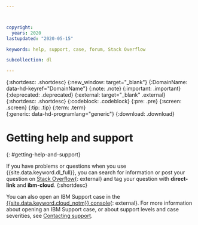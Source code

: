 ```yaml
---



copyright:
  years: 2020
lastupdated: "2020-05-15"

keywords: help, support, case, forum, Stack Overflow

subcollection: dl

---
```


{:shortdesc: .shortdesc}
{:new_window: target="_blank"}
{:DomainName: data-hd-keyref="DomainName"}
{:note: .note}
{:important: .important}
{:deprecated: .deprecated}
{:external: target="_blank" .external}
{:shortdesc: .shortdesc}
{:codeblock: .codeblock}
{:pre: .pre}
{:screen: .screen}
{:tip: .tip}
{:term: .term}  
{:generic: data-hd-programlang="generic"}
{:download: .download}  

# Getting help and support
{: #getting-help-and-support}

If you have problems or questions when you use {{site.data.keyword.dl_full}}, you can search for information or post your question on [Stack Overflow](https://stackoverflow.com/search?q=dl+ibm-cloud){: external} and tag your question with **direct-link** and **ibm-cloud**.
{:shortdesc}

 You can also open an IBM Support case in the [{{site.data.keyword.cloud_notm}} console](https://cloud.ibm.com/unifiedsupport/cases/add){: external}. For more information about opening an IBM Support case, or about support levels and case severities, see [Contacting support](/docs/get-support).
